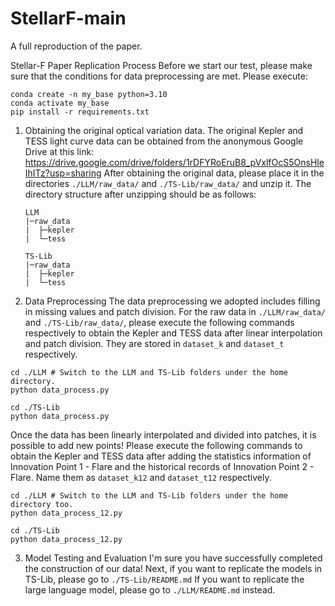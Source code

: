 # StellarF-main
A full reproduction of the paper.

Stellar-F Paper Replication Process 
Before we start our test, please make sure that the conditions for data preprocessing are met. 
Please execute:

```
conda create -n my_base python=3.10
conda activate my_base
pip install -r requirements.txt
```

1. Obtaining the original optical variation data. 
   The original Kepler and TESS light curve data can be obtained from the anonymous Google Drive at this link: https://drive.google.com/drive/folders/1rDFYRoEruB8_pVxlfOcS5OnsHleIhITz?usp=sharing 
   After obtaining the original data, please place it in the directories `./LLM/raw_data/` and `./TS-Lib/raw_data/` and unzip it. The directory structure after unzipping should be as follows:

   ```
   LLM
   |─raw_data                                                     
   |  ├─kepler                                                    
   |  └─tess
   
   TS-Lib
   |─raw_data                                                     
   |  ├─kepler                                                    
   |  └─tess
   ```

2. Data Preprocessing 
   The data preprocessing we adopted includes filling in missing values and patch division. 
     For the raw data in `./LLM/raw_data/` and `./TS-Lib/raw_data/`, please execute the following commands respectively to obtain the Kepler and TESS data after linear interpolation and patch division. They are stored in `dataset_k` and `dataset_t` respectively. 

  ```
cd ./LLM # Switch to the LLM and TS-Lib folders under the home directory.
python data_process.py
  ```

  ```
cd ./TS-Lib
python data_process.py
  ```

  Once the data has been linearly interpolated and divided into patches, it is possible to add new points! 
  Please execute the following commands to obtain the Kepler and TESS data after adding the statistics information of Innovation Point 1 - Flare and the historical records of Innovation Point 2 - Flare. Name them as `dataset_k12` and `dataset_t12` respectively.

  ```
cd ./LLM # Switch to the LLM and TS-Lib folders under the home directory too.
python data_process_12.py
  ```

  ```
cd ./TS-Lib
python data_process_12.py
  ```

3. Model Testing and Evaluation 
   I'm sure you have successfully completed the construction of our data! 
     Next, if you want to replicate the models in TS-Lib, please go to `./TS-Lib/README.md` 
     If you want to replicate the large language model, please go to `./LLM/README.md` instead.

